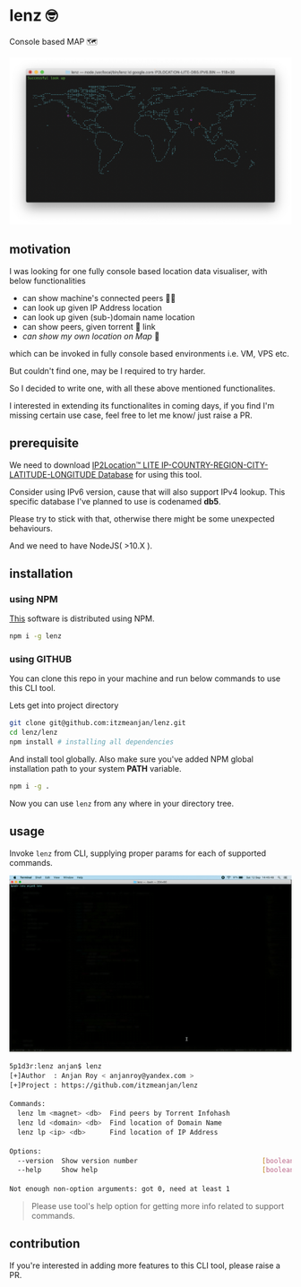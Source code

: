 # lenz 🤓

Console based MAP 🗺 

![sc](sc/sc_2.png)

## motivation

I was looking for one fully console based location data visualiser, with below functionalities 

- can show machine's connected peers 👩‍💻
- can look up given IP Address location
- can look up given (sub-)domain name location
- can show peers, given torrent 🧲 link
- _can show my own location on Map_ 🙋

which can be invoked in fully console based environments i.e. VM, VPS etc.

But couldn't find one, may be I required to try harder. 

So I decided to write one, with all these above mentioned functionalites.

I interested in extending its functionalites in coming days, if you find I'm missing certain use case, feel free to let me know/ just raise a PR.

## prerequisite

We need to download [IP2Location™ LITE IP-COUNTRY-REGION-CITY-LATITUDE-LONGITUDE Database](https://lite.ip2location.com/database/ip-country-region-city-latitude-longitude) for using this tool.

Consider using IPv6 version, cause that will also support IPv4 lookup. This specific database I've planned to use is codenamed **db5**. 

Please try to stick with that, otherwise there might be some unexpected behaviours.

And we need to have NodeJS( >10.X ).

## installation

### using NPM

[This](https://www.npmjs.com/package/lenz) software is distributed using NPM.

```bash
npm i -g lenz
```

### using GITHUB

You can clone this repo in your machine and run below commands to use this CLI tool.

Lets get into project directory

```bash
git clone git@github.com:itzmeanjan/lenz.git
cd lenz/lenz
npm install # installing all dependencies
```

And install tool globally. Also make sure you've added NPM global installation path to your system **PATH** variable.

```bash
npm i -g .
```

Now you can use `lenz` from any where in your directory tree.

## usage

Invoke `lenz` from CLI, supplying proper params for each of supported commands.

![sc](sc/sc_1.gif)

```bash
5p1d3r:lenz anjan$ lenz
[+]Author  : Anjan Roy < anjanroy@yandex.com >
[+]Project : https://github.com/itzmeanjan/lenz

Commands:
  lenz lm <magnet> <db>  Find peers by Torrent Infohash
  lenz ld <domain> <db>  Find location of Domain Name
  lenz lp <ip> <db>      Find location of IP Address

Options:
  --version  Show version number                               [boolean]
  --help     Show help                                         [boolean]

Not enough non-option arguments: got 0, need at least 1
```

> Please use tool's help option for getting more info related to support commands.

## contribution

If you're interested in adding more features to this CLI tool, please raise a PR.
